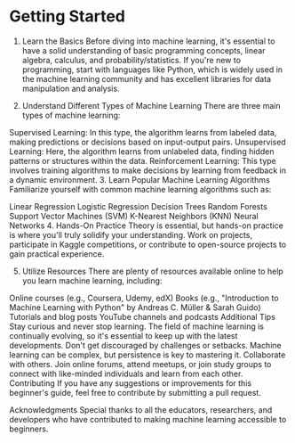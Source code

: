 # Getting Started
1. Learn the Basics
Before diving into machine learning, it's essential to have a solid understanding of basic programming concepts, linear algebra, calculus, and probability/statistics. If you're new to programming, start with languages like Python, which is widely used in the machine learning community and has excellent libraries for data manipulation and analysis.

2. Understand Different Types of Machine Learning
There are three main types of machine learning:

Supervised Learning: In this type, the algorithm learns from labeled data, making predictions or decisions based on input-output pairs.
Unsupervised Learning: Here, the algorithm learns from unlabeled data, finding hidden patterns or structures within the data.
Reinforcement Learning: This type involves training algorithms to make decisions by learning from feedback in a dynamic environment.
3. Learn Popular Machine Learning Algorithms
Familiarize yourself with common machine learning algorithms such as:

Linear Regression
Logistic Regression
Decision Trees
Random Forests
Support Vector Machines (SVM)
K-Nearest Neighbors (KNN)
Neural Networks
4. Hands-On Practice
Theory is essential, but hands-on practice is where you'll truly solidify your understanding. Work on projects, participate in Kaggle competitions, or contribute to open-source projects to gain practical experience.

5. Utilize Resources
There are plenty of resources available online to help you learn machine learning, including:

Online courses (e.g., Coursera, Udemy, edX)
Books (e.g., "Introduction to Machine Learning with Python" by Andreas C. Müller & Sarah Guido)
Tutorials and blog posts
YouTube channels and podcasts
Additional Tips
Stay curious and never stop learning. The field of machine learning is continually evolving, so it's essential to keep up with the latest developments.
Don't get discouraged by challenges or setbacks. Machine learning can be complex, but persistence is key to mastering it.
Collaborate with others. Join online forums, attend meetups, or join study groups to connect with like-minded individuals and learn from each other.
Contributing
If you have any suggestions or improvements for this beginner's guide, feel free to contribute by submitting a pull request.

Acknowledgments
Special thanks to all the educators, researchers, and developers who have contributed to making machine learning accessible to beginners.
